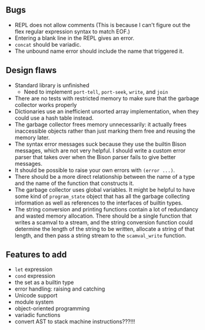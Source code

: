 ## Bugs
- REPL does not allow comments (This is because I can't figure out the flex regular expression syntax to match EOF.)
- Entering a blank line in the REPL gives an error.
- `concat` should be variadic.
- The unbound name error should include the name that triggered it.


## Design flaws
- Standard library is unfinished
  - Need to implement `port-tell`, `port-seek`, `write`, and `join`
- There are no tests with restricted memory to make sure that the garbage collector works properly
- Dictionaries use an inefficient unsorted array implementation, when they could use a hash table instead.
- The garbage collector frees memory unnecessarily: it actually frees inaccessible objects rather than just marking them free and reusing the memory later.
- The syntax error messages suck because they use the builtin Bison messages, which are not very helpful. I should write a custom error parser that takes over when the Bison parser fails to give better messages.
- It should be possible to raise your own errors with `(error ...)`.
- There should be a more direct relationship between the name of a type and the name of the function that constructs it.
- The garbage collector uses global variables. It might be helpful to have some kind of `program_state` object that has all the garbage collecting information as well as references to the interfaces of builtin types.
- The string conversion and printing functions contain a lot of redundancy and wasted memory allocation. There should be a single function that writes a scamval to a stream, and the string conversion function could determine the length of the string to be written, allocate a string of that length, and then pass a string stream to the `scamval_write` function.


## Features to add
- `let` expression
- `cond` expression
- the set as a builtin type
- error handling: raising and catching
- Unicode support
- module system
- object-oriented programming
- variadic functions
- convert AST to stack machine instructions???!!!

